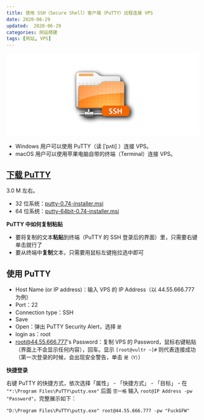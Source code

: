 ```yaml
---
title: 使用 SSH（Secure Shell）客户端（PuTTY）远程连接 VPS  
date: 2020-06-29  
updated:  2020-06-29
categories: 网站搭建  
tags: [网站, VPS]  
---
```


![ssh](putty/ssh.png)

- Windows 用户可以使用 PuTTY（读 [ˈpʌti] ）连接 VPS。
- macOS 用户可以使用苹果电脑自带的终端（Terminal）连接 VPS。

<!-- more -->



## [下载 PuTTY](https://www.chiark.greenend.org.uk/~sgtatham/putty/latest.html)

3.0 M 左右。

- 32 位系统：[putty-0.74-installer.msi](https://the.earth.li/~sgtatham/putty/latest/w32/putty-0.74-installer.msi)
- 64 位系统：[putty-64bit-0.74-installer.msi](https://the.earth.li/~sgtatham/putty/latest/w64/putty-64bit-0.74-installer.msi)



**PuTTY 中如何复制粘贴**

- 要将复制的文本**粘贴**到终端（PuTTY 的 SSH 登录后的界面）里，只需要右键单击就行了
- 要从终端中**复制**文本，只需要用鼠标左键拖拉选中即可





## 使用 PuTTY

- Host Name (or IP address)：输入 VPS 的 IP Address（以 44.55.666.777 为例）
- Port：22
- Connection type：SSH
- Save
- Open：弹出 PuTTY Security Alert，选择 `是`
- login as：root
- root@44.55.666.777's Password：复制 VPS 的 Password，鼠标右键粘贴（界面上不会显示任何内容），回车。显示 `[root@vultr ~]#` 则代表连接成功（第一次登录的时候，会出现安全警告，单击 `是（Y）`）



**快捷登录**

右键 PuTTY 的快捷方式，依次选择「属性」 - 「快捷方式」 - 「目标」 - 在 `"*:\Program Files\PuTTY\putty.exe"` 后面 `空一格` 输入 `root@IP Address -pw "Password"`，完整展示如下：

```
"D:\Program Files\PuTTY\putty.exe" root@44.55.666.777 -pw "FuckGFW"
```


